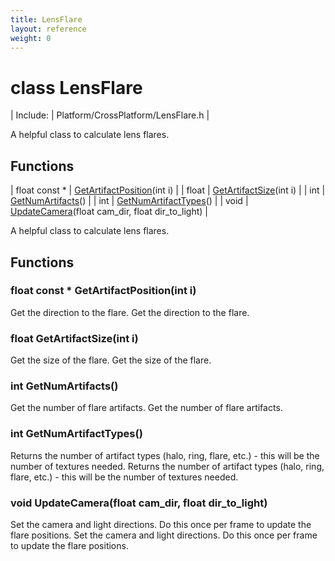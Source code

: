 ```yaml
---
title: LensFlare
layout: reference
weight: 0
---
```

class LensFlare
===

| Include: | Platform/CrossPlatform/LensFlare.h |

A helpful class to calculate lens flares.


Functions
---

| float  const * | [GetArtifactPosition](#GetArtifactPosition)(int i) |
| float | [GetArtifactSize](#GetArtifactSize)(int i) |
| int | [GetNumArtifacts](#GetNumArtifacts)() |
| int | [GetNumArtifactTypes](#GetNumArtifactTypes)() |
| void | [UpdateCamera](#UpdateCamera)(float cam_dir, float dir_to_light) |

A helpful class to calculate lens flares.
  


Functions
---

### <a name="GetArtifactPosition"/>float  const * GetArtifactPosition(int i)
Get the direction to the flare.
Get the direction to the flare.

### <a name="GetArtifactSize"/>float GetArtifactSize(int i)
Get the size of the flare.
Get the size of the flare.

### <a name="GetNumArtifacts"/>int GetNumArtifacts()
Get the number of flare artifacts.
Get the number of flare artifacts.

### <a name="GetNumArtifactTypes"/>int GetNumArtifactTypes()
Returns the number of artifact types (halo, ring, flare, etc.) - this will be the number of textures needed.
Returns the number of artifact types (halo, ring, flare, etc.) - this will be the number of textures needed.

### <a name="UpdateCamera"/>void UpdateCamera(float cam_dir, float dir_to_light)
Set the camera and light directions. Do this once per frame to update the flare positions.
Set the camera and light directions. Do this once per frame to update the flare positions.

